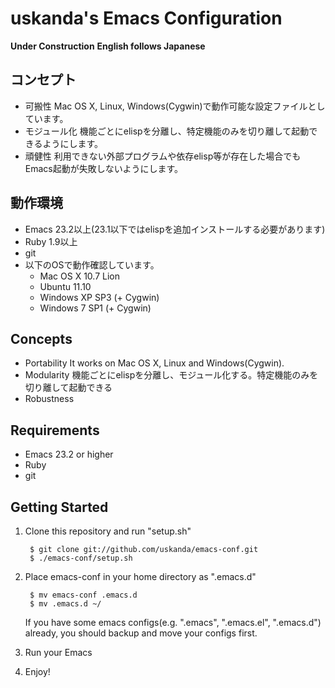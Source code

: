 # uskanda's Emacs Configuration
__Under Construction__
__English follows Japanese__

## コンセプト
* 可搬性
Mac OS X, Linux, Windows(Cygwin)で動作可能な設定ファイルとしています。
* モジュール化
機能ごとにelispを分離し、特定機能のみを切り離して起動できるようにします。
* 頑健性
利用できない外部プログラムや依存elisp等が存在した場合でもEmacs起動が失敗しないようにします。

## 動作環境
* Emacs 23.2以上(23.1以下ではelispを追加インストールする必要があります)
* Ruby 1.9以上
* git
* 以下のOSで動作確認しています。
  * Mac OS X 10.7 Lion
  * Ubuntu 11.10
  * Windows XP SP3 (+ Cygwin)
  * Windows 7 SP1 (+ Cygwin)  


  
## Concepts
* Portability
It works on Mac OS X, Linux and Windows(Cygwin).
* Modularity
機能ごとにelispを分離し、モジュール化する。特定機能のみを切り離して起動できる
* Robustness


## Requirements
* Emacs 23.2 or higher
* Ruby
* git

## Getting Started
1. Clone this repository and run "setup.sh"

        $ git clone git://github.com/uskanda/emacs-conf.git
        $ ./emacs-conf/setup.sh

2. Place emacs-conf in your home directory as ".emacs.d"

        $ mv emacs-conf .emacs.d
        $ mv .emacs.d ~/

    If you have some emacs configs(e.g. ".emacs", ".emacs.el", ".emacs.d") already, you should backup and move your configs first.

3. Run your Emacs

4. Enjoy!
